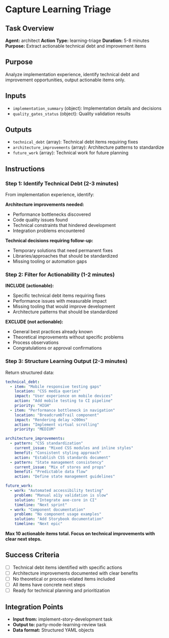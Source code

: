 # Capture Learning Triage

## Task Overview

**Agent:** architect
**Action Type:** learning-triage
**Duration:** 5-8 minutes
**Purpose:** Extract actionable technical debt and improvement items

## Purpose

Analyze implementation experience, identify technical debt and improvement opportunities, output actionable items only.

## Inputs

- `implementation_summary` (object): Implementation details and decisions
- `quality_gates_status` (object): Quality validation results

## Outputs

- `technical_debt` (array): Technical debt items requiring fixes
- `architecture_improvements` (array): Architecture patterns to standardize
- `future_work` (array): Technical work for future planning

## Instructions

### Step 1: Identify Technical Debt (2-3 minutes)

From implementation experience, identify:

**Architecture improvements needed:**

- Performance bottlenecks discovered
- Code quality issues found
- Technical constraints that hindered development
- Integration problems encountered

**Technical decisions requiring follow-up:**

- Temporary solutions that need permanent fixes
- Libraries/approaches that should be standardized
- Missing tooling or automation gaps

### Step 2: Filter for Actionability (1-2 minutes)

**INCLUDE (actionable):**

- Specific technical debt items requiring fixes
- Performance issues with measurable impact
- Missing tooling that would improve development
- Architecture patterns that should be standardized

**EXCLUDE (not actionable):**

- General best practices already known
- Theoretical improvements without specific problems
- Process observations
- Congratulations or approval confirmations

### Step 3: Structure Learning Output (2-3 minutes)

Return structured data:

```yaml
technical_debt:
  - item: "Mobile responsive testing gaps"
    location: "CSS media queries"
    impact: "User experience on mobile devices"
    action: "Add mobile testing to CI pipeline"
    priority: "HIGH"
  - item: "Performance bottleneck in navigation"
    location: "BreadcrumbTrail component"
    impact: "Rendering delay >200ms"
    action: "Implement virtual scrolling"
    priority: "MEDIUM"

architecture_improvements:
  - pattern: "CSS standardization"
    current_issue: "Mixed CSS modules and inline styles"
    benefit: "Consistent styling approach"
    action: "Establish CSS standards document"
  - pattern: "State management consistency"
    current_issue: "Mix of stores and props"
    benefit: "Predictable data flow"
    action: "Define state management guidelines"

future_work:
  - work: "Automated accessibility testing"
    problem: "Manual a11y validation is slow"
    solution: "Integrate axe-core in CI"
    timeline: "Next sprint"
  - work: "Component documentation"
    problem: "No component usage examples"
    solution: "Add Storybook documentation"
    timeline: "Next epic"
```

**Max 10 actionable items total. Focus on technical improvements with clear next steps.**

## Success Criteria

- [ ] Technical debt items identified with specific actions
- [ ] Architecture improvements documented with clear benefits
- [ ] No theoretical or process-related items included
- [ ] All items have concrete next steps
- [ ] Ready for technical planning and prioritization

## Integration Points

- **Input from:** implement-story-development task
- **Output to:** party-mode-learning-review task
- **Data format:** Structured YAML objects
